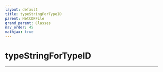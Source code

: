 ```yaml
---
layout: default
title: typeStringForTypeID
parent: NetCDFFile
grand_parent: Classes
nav_order: 45
mathjax: true
---
```


#  typeStringForTypeID




---

